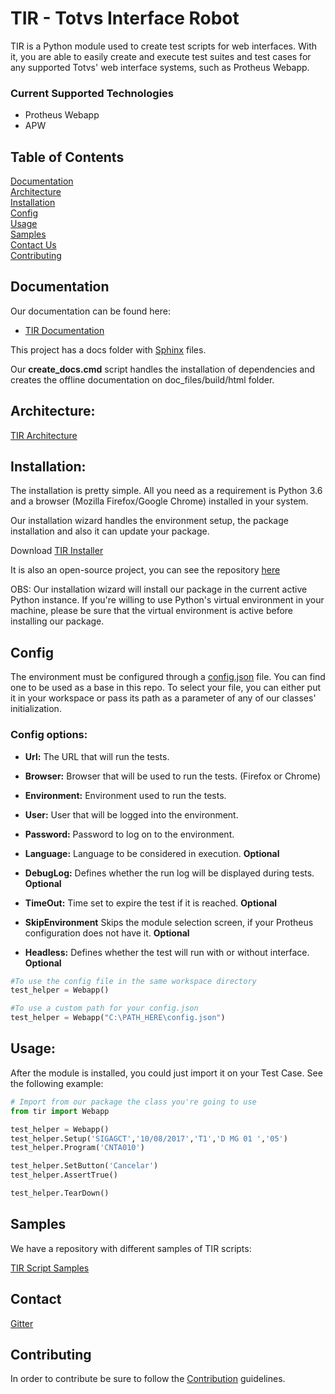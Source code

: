 # TIR - Totvs Interface Robot

TIR is a Python module used to create test scripts for web interfaces. With it, you are able to easily create and execute test suites and test cases for any supported Totvs' web interface systems, such as Protheus Webapp.

### Current Supported Technologies

- Protheus Webapp
- APW

## Table of Contents

[Documentation](#documentation)<br>
[Architecture](#architecture)<br>
[Installation](#installation)<br>
[Config](#config)<br>
[Usage](#usage)<br>
[Samples](#samples)<br>
[Contact Us](#contact)<br>
[Contributing](#contributing)

## Documentation
Our documentation can be found here:

- [TIR Documentation](https://totvs.github.io/tir/)

This project has a docs folder with [Sphinx](http://www.sphinx-doc.org/en/master/) files.

Our **create_docs.cmd** script handles the installation of dependencies and creates the offline documentation on doc_files/build/html folder.

## Architecture:

[TIR Architecture](https://github.com/totvs/tir/blob/master/doc_files/ARCHITECTURE.md)

## Installation:

The installation is pretty simple. All you need as a requirement is Python 3.6 and a browser (Mozilla Firefox/Google Chrome) installed in your system.

Our installation wizard handles the environment setup, the package installation and also it can update your package.

Download [TIR Installer](https://github.com/totvs/tir-installer/blob/master/tir-installer%201.0.0.exe?raw=true)

It is also an open-source project, you can see the repository [here](https://github.com/totvs/tir-installer/)

OBS: Our installation wizard will install our package in the current active Python instance. If you're willing to use Python's virtual environment in your machine, please be sure that the virtual environment is active before installing our package.

## Config

The environment must be configured through a [config.json](config.json) file.
You can find one to be used as a base in this repo. To select your file, you can either put it in your workspace or pass its path as a parameter of any of our classes' initialization.
 
### Config options:

- **Url:** The URL that will run the tests.

- **Browser:** Browser that will be used to run the tests. (Firefox or Chrome)

- **Environment:** Environment used to run the tests.

- **User:** User that will be logged into the environment.

- **Password:** Password to log  on to the environment.

- **Language:** Language to be considered in execution. **Optional**

- **DebugLog:** Defines whether the run log will be displayed during tests. **Optional**

- **TimeOut:** Time set to expire the test if it is reached. **Optional**

- **SkipEnvironment** Skips the module selection screen, if your Protheus configuration does not have it. **Optional**

- **Headless:** Defines whether the test will run with or without interface. **Optional**

```python
#To use the config file in the same workspace directory
test_helper = Webapp()

#To use a custom path for your config.json
test_helper = Webapp("C:\PATH_HERE\config.json")
```

## Usage:

After the module is installed, you could just import it on your Test Case.
See the following example:

```python
# Import from our package the class you're going to use
from tir import Webapp

test_helper = Webapp()
test_helper.Setup('SIGAGCT','10/08/2017','T1','D MG 01 ','05')
test_helper.Program('CNTA010')

test_helper.SetButton('Cancelar')
test_helper.AssertTrue()

test_helper.TearDown()
```

## Samples

We have a repository with different samples of TIR scripts:

[TIR Script Samples](https://github.com/totvs/tir-script-samples)

## Contact

[Gitter](https://gitter.im/totvs-tir/General)

## Contributing

In order to contribute be sure to follow the [Contribution](CONTRIBUTING.md) guidelines.
